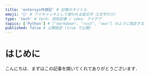```yaml
---
title: 'entersys作成記' # 記事のタイトル
emoji: '👋' # アイキャッチとして使われる絵文字（1文字だけ）
type: 'tech' # tech: 技術記事 / idea: アイデア
topics: ['Python'] # ["markdown", "rust", "aws"] のように指定する
published: false # 公開設定 (true で公開)
---
```


<!-- ここから本文 -->

# はじめに <!-- omit in toc -->

こんにちは．まずはこの記事を開いてくれてありがとうございます．
